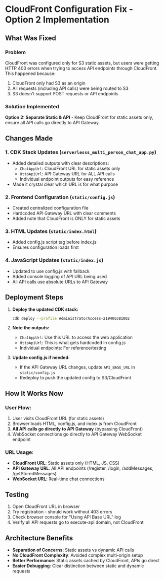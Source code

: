 # CloudFront Configuration Fix - Option 2 Implementation

## What Was Fixed

### Problem
CloudFront was configured only for S3 static assets, but users were getting HTTP 403 errors when trying to access API endpoints through CloudFront. This happened because:
1. CloudFront only had S3 as an origin
2. All requests (including API calls) were being routed to S3
3. S3 doesn't support POST requests or API endpoints

### Solution Implemented
**Option 2: Separate Static & API** - Keep CloudFront for static assets only, ensure all API calls go directly to API Gateway.

## Changes Made

### 1. CDK Stack Updates (`serverlesss_multi_person_chat_app.py`)
- Added detailed outputs with clear descriptions:
  - `ChatAppUrl`: CloudFront URL for static assets only
  - `HttpApiUrl`: API Gateway URL for ALL API calls
  - Individual endpoint outputs for easy reference
- Made it crystal clear which URL is for what purpose

### 2. Frontend Configuration (`static/config.js`)
- Created centralized configuration file
- Hardcoded API Gateway URL with clear comments
- Added note that CloudFront is ONLY for static assets

### 3. HTML Updates (`static/index.html`)
- Added config.js script tag before index.js
- Ensures configuration loads first

### 4. JavaScript Updates (`static/index.js`)
- Updated to use config.js with fallback
- Added console logging of API URL being used
- All API calls use absolute URLs to API Gateway

## Deployment Steps

1. **Deploy the updated CDK stack:**
   ```bash
   cdk deploy --profile AdministratorAccess-219400381002
   ```

2. **Note the outputs:**
   - `ChatAppUrl`: Use this URL to access the web application
   - `HttpApiUrl`: This is what gets hardcoded in config.js
   - Individual endpoints: For reference/testing

3. **Update config.js if needed:**
   - If the API Gateway URL changes, update `API_BASE_URL` in `static/config.js`
   - Redeploy to push the updated config to S3/CloudFront

## How It Works Now

### User Flow:
1. User visits CloudFront URL (for static assets)
2. Browser loads HTML, config.js, and index.js from CloudFront
3. **All API calls go directly to API Gateway** (bypassing CloudFront)
4. WebSocket connections go directly to API Gateway WebSocket endpoint

### URL Usage:
- **CloudFront URL**: Static assets only (HTML, JS, CSS)
- **API Gateway URL**: All API endpoints (/register, /login, /addMessages, /getStoredMessages)
- **WebSocket URL**: Real-time chat connections

## Testing

1. Open CloudFront URL in browser
2. Try registration - should work without 403 errors
3. Check browser console for "Using API Base URL" log
4. Verify all API requests go to execute-api domain, not CloudFront

## Architecture Benefits

- **Separation of Concerns**: Static assets vs dynamic API calls
- **No CloudFront Complexity**: Avoided complex multi-origin setup
- **Better Performance**: Static assets cached by CloudFront, APIs go direct
- **Easier Debugging**: Clear distinction between static and dynamic requests
